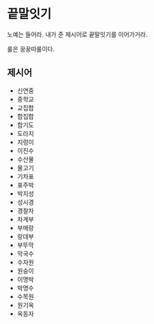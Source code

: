 # 끝말잇기
노예는 들어라. 내가 준 제시어로 끝말잇기를 이어가거라.

룰은 꿍꿍따룰이다.

## 제시어
- 신연중
- 중학교
- 교집합
- 합집합
- 합기도
- 도라지
- 지렁이
- 이진수
- 수산물
- 물고기
- 기차표
- 표주박
- 박지성
- 성시경
- 경찰차
- 차계부
- 부메랑
- 랑데부
- 부뚜막
- 막국수
- 수자원
- 원숭이
- 이명박
- 박명수
- 수목원
- 원기옥
- 옥동자